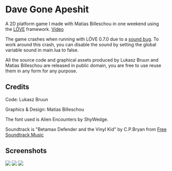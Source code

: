 Dave Gone Apeshit
=================

A 2D platform game I made with Matias Billeschou in one weekend using the [LÖVE](http://love2d.org) framework. [Video](http://www.youtube.com/watch?v=W36heR9GUMk)

The game crashes when running with LÖVE 0.7.0 due to a [sound bug](https://bitbucket.org/rude/love/issue/169/crash-when-playing-sound-on-mac-os-x). To work around this crash, you can disable the sound by setting the global variable sound in main.lua to false.

All the source code and graphical assets produced by Lukasz Bruun and Matias Billeschou are released in public domain, you are free to use reuse them in any form for any purpose.

Credits
-------

Code: Lukasz Bruun

Graphics & Design: Matias Billeschou

The font used is Alien Encounters by ShyWedge. 

Soundtrack is "Betamax Defender and the Vinyl Kid" by C.P.Bryan from [Free Soundtrack Music](http://freesoundtrackmusic.com)

Screenshots
-----------

<img src="https://github.com/lukaszpaczkowski/Dave-Gone-Apeshit/raw/master/screenshots/menu.png">
<img src="https://github.com/lukaszpaczkowski/Dave-Gone-Apeshit/raw/master/screenshots/instructions.png">
<img src="https://github.com/lukaszpaczkowski/Dave-Gone-Apeshit/raw/master/screenshots/ingame.png">